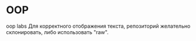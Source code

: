 # OOP
oop labs
Для корректного отображения текста, репозиторий желательно склонировать, либо использовать "raw".
